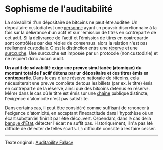 Sophisme de l'auditabilité
==========================

La solvabilité d'un dépositaire de bitcoins ne peut être auditée. Un dépositaire custodial est une [personne](ch101-glossary.md#personne) ayant un pouvoir discrétionnaire à la fois sur la délivrance d'un actif et sur l'émission de titres en contrepartie de cet actif. Si la délivrance de l'actif et l'émission de titres en contrepartie sont contrôlées par des [règles de consensus](ch101-glossary.md#règles-de-consensus), alors la relation n'est pas réellement custodiale. C'est la distinction entre une [réserve](ch017-reservation-principle.md) et une [surcouche](ch101-glossary.md#surcouche). Une surcouche est imposée par un protocole (non custodiale) et ne requiert donc aucun audit.

**Un audit de solvabilité exige une preuve simultanée (atomique) du montant total de l'actif détenu par un dépositaire et des titres émis en contrepartie.** Dans le cas d'une réserve nationale de bitcoins, cela nécessiterait une preuve complète de tous les billets (par ex. le titre) émis en contrepartie de la réserve, ainsi que des bitcoins détenus en réserve. Même dans le cas où le titre est émis sur une [chaîne](ch101-glossary.md#chaîne) publique distincte, l'exigence d'atomicité n'est pas satisfaite.

Dans certains cas, il peut être considéré comme suffisant de renoncer à l'exigence d'atomicité, en acceptant l'inexactitude dans l'hypothèse où un écart substantiel finirait par être découvert. Cependant, dans le cas de la [banque d'État](ch077-reserve-currency-fallacy.md), détecter l'écart ne suffit pas. Historiquement, il n'a pas été difficile de détecter de telles écarts. La difficulté consiste à les faire cesser.

---

Texte original : [Auditability Fallacy](https://github.com/libbitcoin/libbitcoin-system/wiki/Auditability-Fallacy)